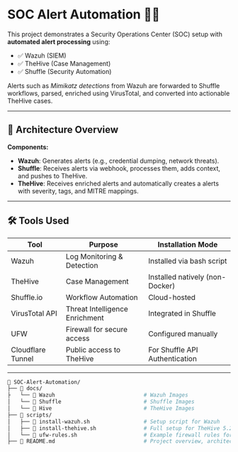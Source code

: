 # SOC Alert Automation 🚨🤖

This project demonstrates a Security Operations Center (SOC) setup with **automated alert processing** using:

- ✅ Wazuh (SIEM)
- ✅ TheHive (Case Management)
- ✅ Shuffle (Security Automation)

Alerts such as *Mimikatz detections* from Wazuh are forwarded to Shuffle workflows, parsed, enriched using VirusTotal, and converted into actionable TheHive cases.

---

## 📌 Architecture Overview

<!-- ![SOC Alert Automation Diagram](./docs/soc-architecture.png) -->

**Components:**

- **Wazuh**: Generates alerts (e.g., credential dumping, network threats).
- **Shuffle**: Receives alerts via webhook, processes them, adds context, and pushes to TheHive.
- **TheHive**: Receives enriched alerts and automatically creates a alerts with severity, tags, and MITRE mappings.

---

## 🛠 Tools Used

| Tool         | Purpose                                | Installation Mode         |
|--------------|-----------------------------------------|----------------------------|
| Wazuh        | Log Monitoring & Detection              | Installed via bash script |
| TheHive      | Case Management                         | Installed natively (non-Docker) |
| Shuffle.io   | Workflow Automation                     | Cloud-hosted              |
| VirusTotal API | Threat Intelligence Enrichment        | Integrated in Shuffle     |
| UFW          | Firewall for secure access              | Configured manually       |
| Cloudflare Tunnel | Public access to TheHive           | For Shuffle API Authentication  |

---
```bash 
📂 SOC-Alert-Automation/
├── 📁 docs/
├   └── 📁 Wazuh                            # Wazuh Images
│   └── 📁 Shuffle                          # Shuffle Images
│   └── 📁 Hive                             # TheHive Images
├── 📁 scripts/
│   ├── 📄 install-wazuh.sh                 # Setup script for Wazuh
│   ├── 📄 install-thehive.sh               # Full setup for TheHive 5.2 and dependencies
│   └── 📄 ufw-rules.sh                     # Example firewall rules for SOC
├── 📄 README.md                            # Project overview, architecture, usage
```